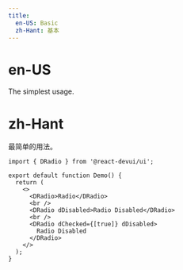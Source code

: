 ```yaml
---
title:
  en-US: Basic
  zh-Hant: 基本
---
```


# en-US

The simplest usage.

# zh-Hant

最简单的用法。

```tsx
import { DRadio } from '@react-devui/ui';

export default function Demo() {
  return (
    <>
      <DRadio>Radio</DRadio>
      <br />
      <DRadio dDisabled>Radio Disabled</DRadio>
      <br />
      <DRadio dChecked={[true]} dDisabled>
        Radio Disabled
      </DRadio>
    </>
  );
}
```
